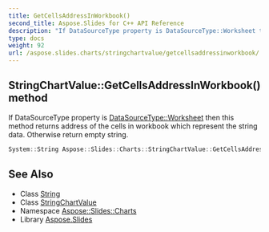 ```yaml
---
title: GetCellsAddressInWorkbook()
second_title: Aspose.Slides for C++ API Reference
description: "If DataSourceType property is DataSourceType::Worksheet then this method returns address of the cells in workbook which represent the string data. Otherwise return empty string."
type: docs
weight: 92
url: /aspose.slides.charts/stringchartvalue/getcellsaddressinworkbook/
---
```

## StringChartValue::GetCellsAddressInWorkbook() method


If DataSourceType property is [DataSourceType::Worksheet](../../datasourcetype/) then this method returns address of the cells in workbook which represent the string data. Otherwise return empty string.

```cpp
System::String Aspose::Slides::Charts::StringChartValue::GetCellsAddressInWorkbook() override
```

## See Also

* Class [String](../../../system/string/)
* Class [StringChartValue](../)
* Namespace [Aspose::Slides::Charts](../../)
* Library [Aspose.Slides](../../../)